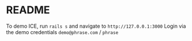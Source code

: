 # README

To demo ICE, run
`rails s` and navigate to `http://127.0.0.1:3000`
Login via the demo credentials `demo@phrase.com` / `phrase`
